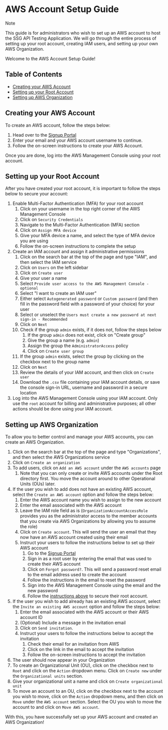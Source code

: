 # AWS Account Setup Guide

> [!NOTE]
> This guide is for administrators who wish to set up an AWS account to host the SSG API Testing Application.
> We will go through the entire process of setting up your root account, creating IAM users, and setting up
> your own AWS Organization.

Welcome to the AWS Account Setup Guide!

## Table of Contents

* [Creating your AWS Account](#creating-your-aws-account)
* [Setting up your Root Account](#setting-up-your-root-account)
* [Setting up AWS Organization](#setting-up-aws-organization)

## Creating your AWS Account

To create an AWS account, follow the steps below:

1. Head over to the [Signup Portal](https://signin.aws.amazon.com/signup?request_type=register)
2. Enter your email and your AWS account username to continue.
3. Follow the on-screen instructions to create your AWS Account.

Once you are done, log into the AWS Management Console using your root account.

## Setting up your Root Account

After you have created your root account, it is important to follow the steps below to secure your account:

1. Enable Multi-Factor Authentication (MFA) for your root account
    1. Click on your username in the top right corner of the AWS Management Console
    2. Click on `Security Credentials`
    3. Navigate to the Multi-Factor Authentication (MFA) section
    4. Click on `Assign MFA device`
    5. Give your MFA device a name, and select the type of MFA device you are using
    6. Follow the on-screen instructions to complete the setup
2. Create an IAM account and assign it administrative permissions
    1. Click on the search bar at the top of the page and type "IAM", and then select the IAM service
    2. Click on `Users` on the left sidebar
    3. Click on `Create user`
    4. Give your user a name
    5. Select `Provide user access to the AWS Management Console - optional`
    6. Select "I want to create an IAM user"
    7. Either select `Autogenerated password` or `Custom password` (and then fill in the password field with a
       password of your choice) for your user
    8. Select or unselect the `Users must create a new password at next sign-in - Recommended`
    9. Click on `Next`
    10. Check if the group `admin` exists, if it does not, follow the steps below
        1. If the group `admin` does not exist, click on "Create group"
        2. Give the group a name (e.g. `admin`)
        3. Assign the group the `AdministratorAccess` policy
        4. Click on `Create user group`
    11. If the group `admin` exists, select the group by clicking on the checkbox next to the group name
    12. Click on `Next`
    13. Review the details of your IAM account, and then click on `Create user`
    14. Download the `.csv` file containing your IAM account details, or save the console sign-in URL, username and
        password in a secure location
3. Log into the AWS Management Console using your IAM account. Only use the `root` account for billing and
   administrative purposes; all other actions should be done using your IAM account.

## Setting up AWS Organization

To allow you to better control and manage your AWS accounts, you can create an AWS Organization.

1. Click on the search bar at the top of the page and type "Organizations", and then select the AWS Organizations
   service
2. Click on `Create an organization`
3. To add users, click on `Add an AWS account` under the `AWS accounts` page
    1. Note that you can only create or invite AWS accounts under the Root directory first. You move the account
       around to other Operational Units (OUs) later.
4. If the user you wish to add does not have an existing AWS account, select the `Create an AWS account` option and
   follow the steps below:
    1. Enter the AWS account name you wish to assign to the new account
    2. Enter the email associated with the AWS account
    3. Leave the IAM role field as is (`OrganizationAccountAccessRole` provides you as the administrator access to the
       member accounts that you create via AWS Organizations by allowing you to assume the role)
    4. Click on `Create account`. This will send the user an email that they now have an AWS account created using their
       email
    5. Instruct your users to follow the instructions below to set up their AWS account
        1. Go to the [Signup Portal](https://signin.aws.amazon.com/signup?request_type=register)
        2. Sign in as a root user by entering the email that was used to create their AWS account
        3. Click on `Forgot password?`. This will send a password reset email to the email address used to create the
           account
        4. Follow the instructions in the email to reset the password
        5. Sign into the AWS Management Console using the email and the new password
        6. Follow the [instructions above](#Setting-up-your-Root-Account) to secure their root account.
5. If the user you wish to add already has an existing AWS account, select the `Invite an existing AWS account` option
   and follow the steps below:
    1. Enter the email associated with the AWS account or their AWS account ID
    2. (Optional) Include a message in the invitation email
    3. Click on `Send invitation`.
    4. Instruct your users to follow the instructions below to accept the invitation
        1. Check their email for an invitation from AWS
        2. Click on the link in the email to accept the invitation
        3. Follow the on-screen instructions to accept the invitation
6. The user should now appear in your Organization
7. To create an Organizational Unit (OU), click on the checkbox next to `Root` and click on the `Action` dropdown menu.
   Click on `Create new` under the `Organizational units` section.
8. Give your organizational unit a name and click on `Create organizational unit`
9. To move an account to an OU, click on the checkbox next to the account you wish to move, click on the `Action`
   dropdown menu, and then click on `Move` under the `AWS account` section. Select the OU you wish to move the account
   to and click on `Move AWS account`.

With this, you have successfully set up your AWS account and created an AWS Organization!